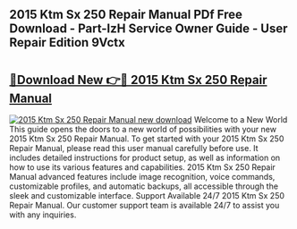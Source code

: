 ## 2015 Ktm Sx 250 Repair Manual PDf Free Download - Part-IzH Service Owner Guide - User Repair Edition 9Vctx

# <h2><a href="http://bc4873.oget.top/?id=2015+Ktm+Sx+250+Repair+Manual">🔗Download New 👉🔴 2015 Ktm Sx 250 Repair Manual</a></h2>

[![2015 Ktm Sx 250 Repair Manual new download](https://i.imgur.com/5g1atiW.png)](http://bc4873.oget.top/?id=2015+Ktm+Sx+250+Repair+Manual)
Welcome to a New World This guide opens the doors to a new world of possibilities with your new 2015 Ktm Sx 250 Repair Manual. To get started with your 2015 Ktm Sx 250 Repair Manual, please read this user manual carefully before use. It includes detailed instructions for product setup, as well as information on how to use its various features and capabilities. 2015 Ktm Sx 250 Repair Manual advanced features include image recognition, voice commands, customizable profiles, and automatic backups, all accessible through the sleek and customizable interface. Support Available 24/7 2015 Ktm Sx 250 Repair Manual. Our customer support team is available 24/7 to assist you with any inquiries.
